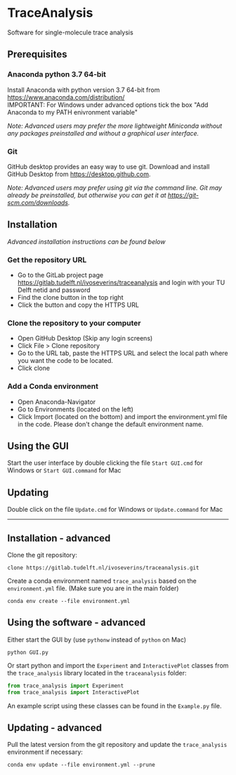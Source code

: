 # TraceAnalysis

Software for single-molecule trace analysis

## Prerequisites

### Anaconda python 3.7 64-bit

Install Anaconda with python version 3.7 64-bit from https://www.anaconda.com/distribution/  
    IMPORTANT: For Windows under advanced options tick the box "Add Anaconda to my PATH enivronment variable"

*Note: Advanced users may prefer the more lightweight Miniconda without any packages preinstalled and without a graphical user interface.*

### Git

GitHub desktop provides an easy way to use git.
Download and install GitHub Desktop from https://desktop.github.com.

*Note: Advanced users may prefer using git via the command line. Git may already be preinstalled, but otherwise you can get it at https://git-scm.com/downloads.*

## Installation

*Advanced installation instructions can be found below*

### Get the repository URL
- Go to the GitLab project page https://gitlab.tudelft.nl/ivoseverins/traceanalysis and login with your TU Delft netid and password
- Find the clone button in the top right
- Click the button and copy the HTTPS URL

### Clone the repository to your computer
- Open GitHub Desktop (Skip any login screens)
- Click File > Clone repository
- Go to the URL tab, paste the HTTPS URL and select the local path where you want the code to be located.
- Click clone

### Add a Conda environment
- Open Anaconda-Navigator
- Go to Environments (located on the left)
- Click Import (located on the bottom) and import the environment.yml file in the code. Please don't change the default environment name.

## Using the GUI
Start the user interface by double clicking the file `Start GUI.cmd` for Windows or `Start GUI.command` for Mac

## Updating
Double click on the file `Update.cmd` for Windows or `Update.command` for Mac

---

## Installation - advanced

Clone the git repository:

```batch
clone https://gitlab.tudelft.nl/ivoseverins/traceanalysis.git
```

Create a conda environment named `trace_analysis` based on the `environment.yml` file. (Make sure you are in the main folder)

```batch
conda env create --file environment.yml
```

## Using the software - advanced

Either start the GUI by (use `pythonw` instead of `python` on Mac)

```batch
python GUI.py
```

Or start python and import the `Experiment` and `InteractivePlot` classes from the `trace_analysis` library located in the `traceanalysis` folder:

```python
from trace_analysis import Experiment
from trace_analysis import InteractivePlot
```

An example script using these classes can be found in the `Example.py` file. 

## Updating - advanced

Pull the latest version from the git repository and update the `trace_analysis` environment if necessary:

``` batch
conda env update --file environment.yml --prune
```


